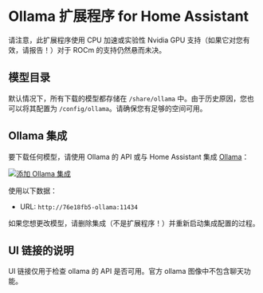 # Ollama 扩展程序 for Home Assistant

请注意，此扩展程序使用 CPU 加速或实验性 Nvidia GPU 支持（如果它对您有效，请报告！）对于 ROCm 的支持仍然悬而未决。

## 模型目录

默认情况下，所有下载的模型都存储在 `/share/ollama` 中。由于历史原因，您也可以将其配置为 `/config/ollama`。请确保您有足够的空间可用。

## Ollama 集成

要下载任何模型，请使用 Ollama 的 API 或与 Home Assistant 集成 [Ollama](https://www.home-assistant.io/integrations/ollama/)：

[![添加 Ollama 集成](https://my.home-assistant.io/badges/brand.svg)](https://my.home-assistant.io/redirect/config_flow_start/?domain=ollama)

使用以下数据：

- URL: `http://76e18fb5-ollama:11434`

如果您想更改模型，请删除集成（不是扩展程序！）并重新启动集成配置的过程。

## UI 链接的说明

UI 链接仅用于检查 ollama 的 API 是否可用。官方 ollama 图像中不包含聊天功能。